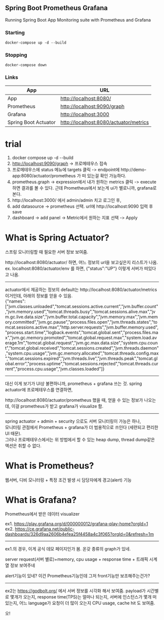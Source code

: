 ## Spring Boot Prometheus Grafana

Running Spring Boot App Monitoring suite with Prometheus and Grafana

### Starting

```shell
docker-compose up -d --build
```

### Stopping
```shell
docker-compose down
```

### Links

| App  | URL  |
|---|---|
| App | [http://localhost:8080/](http://localhost:8080/) |
| Prometheus | [http://localhost:9090/graph](http://localhost:9090/graph) |
| Grafana  | [http://localhost:3000](http://localhost:3000)  |
| Spring Boot Actuator | [http://localhost:8080/actuator/metrics](http://localhost:8080/actuator/metrics)

# trial

1. docker compose up -d --build
2. [http://localhost:9090/graph](http://localhost:9090/graph) -> 프로메테우스 접속
3. 프로메테우스에 status 메뉴에 targets 클릭 -> endpoint에 http://demo-app:8080/actuator/prometheus 가 떠 있는걸 확인 가능하다.
4. prometheus.graph -> expression에서 내가 원하는 metrics 클릭 -> execute 하면 결과를 볼 수 있다. 근데 Prometheus에서 보는게 ui가 별로니까, grafana로 본다.
5. http://localhost:3000/ 에서 admin/admin 치고 로그인 후,
6. add datasource -> prometheus 선택. url에 http://localhost:9090 입력 후 save
7. dashboard -> add panel -> Metric에서 원하는 지표 선택 -> Apply



# What is Spring Actuator?

스프링 모니터링할 때 필요한 서버 정보 보여줌.

http://localhost:8080/actuator/ 하면, 어느 정보의 url을 보고싶은지 리스트가 나옴.\
ex. localhost:8080/actuator/env 를 하면, {"status":"UP"} 이렇게 서버가 떠있다고 나옴.

---
actuator에서 제공하는 정보의 default는 http://localhost:8080/actuator/metrics 이거인데,
아래의 정보를 얻을 수 있음.\
{"names":["jvm.classes.unloaded","tomcat.sessions.active.current","jvm.buffer.count","jvm.memory.used","tomcat.threads.busy","tomcat.sessions.alive.max","jvm.gc.live.data.size","jvm.buffer.total.capacity","jvm.memory.max","jvm.memory.committed","jvm.gc.pause","process.files.open","jvm.threads.states","tomcat.sessions.active.max","http.server.requests","jvm.buffer.memory.used","process.start.time","logback.events","tomcat.global.sent","process.files.max","jvm.gc.memory.promoted","tomcat.global.request.max","system.load.average.1m","tomcat.global.request","jvm.gc.max.data.size","system.cpu.count","tomcat.global.received","tomcat.sessions.created","jvm.threads.daemon","system.cpu.usage","jvm.gc.memory.allocated","tomcat.threads.config.max","tomcat.sessions.expired","jvm.threads.live","jvm.threads.peak","tomcat.global.error","process.uptime","tomcat.sessions.rejected","tomcat.threads.current","process.cpu.usage","jvm.classes.loaded"]}

---
대신 이게 보기가 UI상 불편하니까, prometheus + grafana 쓰는 것.
spring actuator에 프로메테우스를 연결하면,

http://localhost:8080/actuator/prometheus
했을 때, 얻을 수 있는 정보가 나오는데, 이걸 prometheus가 받고 grafana가 visualize 함.

---

spring actuator + admin + security 으로도 서버 모니터링이 가능은 하나,\
모니터링 관점에서 Prometheus + grafana가 더 범용적으로 쓰인다 (세련되고 편리한 UI 때문).\
그러나 프로메테우스에서는 위 방법에서 할 수 있는 heap dump, thread dump같은 액션은 취할 수 없다.



# What is Prometheus?

웹서버, 디비 모니터링 + 특정 조건 발생 시 담당자에게 경고(alert) 기능 



# What is Grafana?


Prometheus에서 받은 데이터 visualizer

ex1. https://play.grafana.org/d/000000012/grafana-play-home?orgId=1 \
ex2. https://ce.grafana.net/public-dashboards/326d9aa2606b4efea25f4458a4c3f065?orgId=0&refresh=1m

---
ex1.의 경우, 이게 공식 데모 페이지인가 봄.
온갖 종류의 graph가 있네.

server request(서버 별로)+memory, cpu usage + response time + 트래픽 시계열 정보 보여주네

alert기능이 있네? 이건 Prometheus기능인데 그저 front기능만 보조해주는건가?


---
ex2는 https://godbolt.org/ 에서 서버 정보를 시각화 해서 보여줌.
payload가 시간별로 몇개가 오는지,
response time(TPS)는 얼마나 되는지,
서버에 인스턴스가 몇개 떠있는지,
어느 language가 요청이 더 많이 오는지 
CPU usage,
cache hit 도 보여줌.


오!


